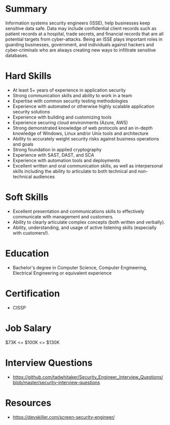 # Summary
Information systems security engineers (ISSE), help businesses keep sensitive data safe. Data may include confidential client records such as patient records at a hospital, trade secrets, and financial records that are all potential targets from cyber-attacks. Being an ISSE plays important roles in guarding businesses, government, and individuals against hackers and cyber-criminals who are always creating new ways to infiltrate sensitive databases.

# Hard Skills
* At least 5+ years of experience in application security
* Strong communication skills and ability to work in a team
* Expertise with common security testing methodologies
* Experience with automated or otherwise highly scalable application security solutions
* Experience with building and customizing tools
* Experience securing cloud environments (Azure, AWS)
* Strong demonstrated knowledge of web protocols and an in-depth knowledge of Windows, Linux and/or Unix tools and architecture
* Ability to accurately weight security risks against business operations and goals
* Strong foundation in applied cryptography
* Experience with SAST, DAST, and SCA
* Experience with automation tools and deployments
* Excellent written and oral communication skills, as well as interpersonal skills including the ability to articulate to both technical and non-technical audiences


# Soft Skills
* Excellent presentation and communications skills to effectively communicate with management and customers.
* Ability to clearly articulate complex concepts (both written and verbally).
* Ability, understanding, and usage of active listening skills (especially with customers!).


# Education
  * Bachelor's degree in Computer Science, Computer Engineering, Electrical Engineering or equivalent experience


# Certification
  * CISSP


# Job Salary
$73K <= $100K <= $130K


# Interview Questions
 * https://github.com/tadwhitaker/Security_Engineer_Interview_Questions/blob/master/security-interview-questions


# Resources
  * https://devskiller.com/screen-security-engineer/


